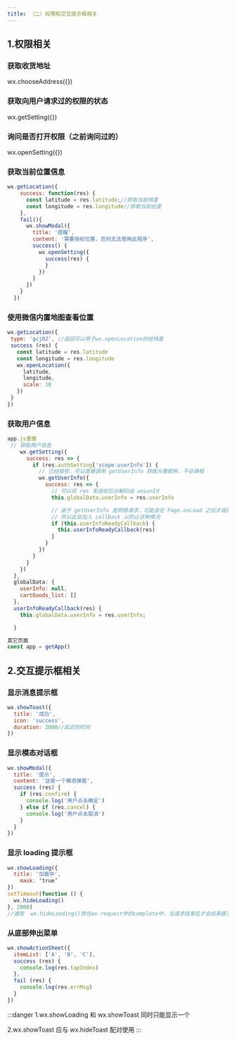 ```yaml
---
title: （二）权限和交互提示框相关
---
```


## 1.权限相关

### 获取收货地址

wx.chooseAddress({})

### 获取向用户请求过的权限的状态

wx.getSetting({})

### 询问是否打开权限（之前询问过的）

wx.openSetting({})

### 获取当前位置信息

```js
wx.getLocation({
    success: function(res) {
      const latitude = res.latitude;//获取当前纬度
      const longitude = res.longitude//获取当前经度
    },
    fail(){
      wx.showModal({
        title: '提醒',
        content: '需要授权位置，否则无法使用此程序',
        success() {
          wx.openSetting({
            success(res) {
            }
          })
        }
      })
    }
  })
```

### 使用微信内置地图查看位置

```js
wx.getLocation({
 type: 'gcj02', //返回可以用于wx.openLocation的经纬度
 success (res) {
   const latitude = res.latitude
   const longitude = res.longitude
   wx.openLocation({
     latitude,
     longitude,
     scale: 18
   })
 }
})
```

### 获取用户信息

```js
app.js里面
 // 获取用户信息
    wx.getSetting({
      success: res => {
        if (res.authSetting['scope.userInfo']) {
          // 已经授权，可以直接调用 getUserInfo 获取头像昵称，不会弹框
          wx.getUserInfo({
            success: res => {
              // 可以将 res 发送给后台解码出 unionId
              this.globalData.userInfo = res.userInfo

              // 由于 getUserInfo 是网络请求，可能会在 Page.onLoad 之后才返回
              // 所以此处加入 callback 以防止这种情况
              if (this.userInfoReadyCallback) {
                this.userInfoReadyCallback(res)
              }
            }
          })
        }
      }
    })
  },
  globalData: {
    userInfo: null,
    cartGoods_list: []
  },
  userInfoReadyCallback(res) {
    this.globalData.userInfo = res.userInfo;

  }

其它页面
const app = getApp()
```

## 2.交互提示框相关

### 显示消息提示框

```js
wx.showToast({
  title: '成功',
  icon: 'success',
  duration: 2000//延迟的时间
})
```

### 显示模态对话框

```js
wx.showModal({
  title: '提示',
  content: '这是一个模态弹窗',
  success (res) {
    if (res.confirm) {
      console.log('用户点击确定')
    } else if (res.cancel) {
      console.log('用户点击取消')
    }
  }
})
```

### 显示 loading 提示框

```js
wx.showLoading({
  title: '加载中',
	mask: ‘true’
})
setTimeout(function () {
  wx.hideLoading()
}, 2000)
//通常  wx.hideLoading()放在wx.request中的complete中，当请求结束后才会结束提示框。
```

### 从底部伸出菜单

```js
wx.showActionSheet({
  itemList: ['A', 'B', 'C'],
  success (res) {
    console.log(res.tapIndex)
  },
  fail (res) {
    console.log(res.errMsg)
  }
})
```

:::danger
1.wx.showLoading 和 wx.showToast 同时只能显示一个

2.wx.showToast 应与 wx.hideToast 配对使用
:::
